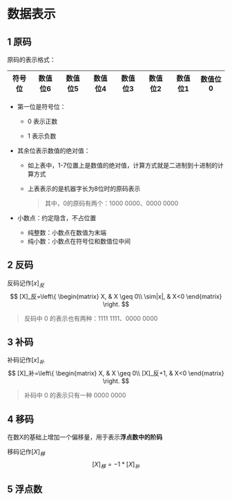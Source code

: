 # 数据表示

## 1 原码

原码的表示格式：

| 符号位 | 数值位6 | 数值位5 | 数值位4 | 数值位3 | 数值位2 | 数值位1 | 数值位0 |
| ------ | ------- | ------- | ------- | ------- | ------- | ------- | ------- |

+ 第一位是符号位：

  + 0 表示正数

  + 1 表示负数

+ 其余位表示数值的绝对值：

  + 如上表中，1-7位置上是数值的绝对值，计算方式就是二进制到十进制的计算方式

  + 上表表示的是机器字长为8位时的原码表示

    > 其中，0的原码有两个：1000 0000、0000 0000 

+ 小数点：约定隐含，不占位置

  + 纯整数：小数点在数值为末端
  + 纯小数：小数点在符号位和数值位中间

  

## 2 反码

反码记作$[x]_反$
$$
[X]_反=\left\{
\begin{matrix}
 X, & X \geq 0\\
 \sim|x|, &  X<0  
\end{matrix}
\right.
$$

> 反码中 0 的表示也有两种：1111 1111、0000 0000

## 3 补码 

补码记作$[x]_补$
$$
[X]_补=\left\{
\begin{matrix}
 X, & X \geq 0\\
 [X]_反+1, &  X<0  
\end{matrix}
\right.
$$

> 补码中 0 的表示只有一种 0000 0000

## 4 移码

在数X的基础上增加一个偏移量，用于表示**浮点数中的阶码**

移码记作$[X]_移$
$$
[X]_移 = -1 * [X]_补
$$


## 5 浮点数